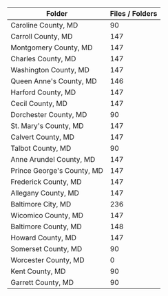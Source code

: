 | Folder                     |   Files / Folders |
|----------------------------|-------------------|
| Caroline County, MD        |                90 |
| Carroll County, MD         |               147 |
| Montgomery County, MD      |               147 |
| Charles County, MD         |               147 |
| Washington County, MD      |               147 |
| Queen Anne's County, MD    |               146 |
| Harford County, MD         |               147 |
| Cecil County, MD           |               147 |
| Dorchester County, MD      |                90 |
| St. Mary's County, MD      |               147 |
| Calvert County, MD         |               147 |
| Talbot County, MD          |                90 |
| Anne Arundel County, MD    |               147 |
| Prince George's County, MD |               147 |
| Frederick County, MD       |               147 |
| Allegany County, MD        |               147 |
| Baltimore City, MD         |               236 |
| Wicomico County, MD        |               147 |
| Baltimore County, MD       |               148 |
| Howard County, MD          |               147 |
| Somerset County, MD        |                90 |
| Worcester County, MD       |                 0 |
| Kent County, MD            |                90 |
| Garrett County, MD         |                90 |